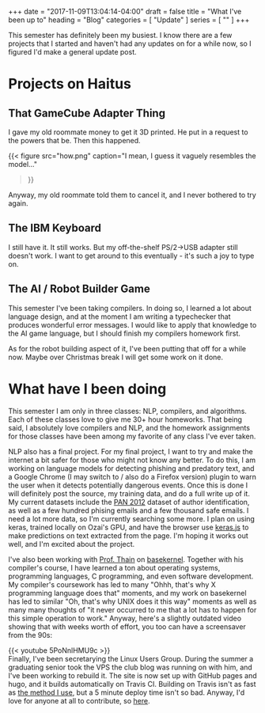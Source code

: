 +++
date = "2017-11-09T13:04:14-04:00"
draft = false
title = "What I've been up to"
heading = "Blog"
categories = [ "Update" ]
series = [ "" ]
+++

This semester has definitely been my busiest. I know there are a few projects that I started and haven't had any updates
on for a while now, so I figured I'd make a general update post.

Projects on Haitus
==================

That GameCube Adapter Thing
---------------------------

I gave my old roommate money to get it 3D printed. He put in a request to the powers that be.
Then this happened.

{{< figure src="how.png" 
	   caption="I mean, I guess it vaguely resembles the model..."
>}}

Anyway, my old roommate told them to cancel it, and I never bothered to try again.

The IBM Keyboard
----------------

I still have it. It still works. But my off-the-shelf PS/2-\>USB adapter still doesn't work. I want to get around to this
eventually - it's such a joy to type on.

The AI / Robot Builder Game
---------------------------

This semester I've been taking compilers. In doing so, I learned a lot about language design, and at the moment I am writing
a typechecker that produces wonderful error messages. I would like to apply that knowledge to the AI game language, but I should
finish my compilers homework first.

As for the robot building aspect of it, I've been putting that off for a while now. Maybe over Christmas break I will get
some work on it done.

What have I been doing
======================

This semester I am only in three classes: NLP, compilers, and algorithms.
Each of these classes love to give me 30+ hour homeworks. That being said, I absolutely love compilers and NLP,
and the homework assignments for those classes have been among my favorite of any class I've ever taken.

NLP also has a final project. For my final project, I want to try and make the internet a bit safer for those who might not know any
better. To do this, I am working on language models for detecting phishing and predatory text, and a Google Chrome (I may switch to / 
also do a Firefox version) plugin to warn the user when it detects potentially dangerous events. Once this is done I will
definitely post the source, my training data, and do a full write up of it. My current datasets include the [PAN 2012](http://pan.webis.de/clef12/pan12-web/author-identification.html) dataset of author identification,
as well as a few hundred phising emails and a few thousand safe emails. I need a lot more data, so I'm currently searching some more.
I plan on using keras, trained locally on Ozai's GPU, and have the browser use [keras.js](https://github.com/transcranial/keras-js)
to make predictions on text extracted from the page. I'm hoping it works out well, and I'm excited about the project.

I've also been working with [Prof. Thain](https://www3.nd.edu/~dthain/) on [basekernel](https://github.com/dthain/basekernel).
Together with his compiler's course, I have learned a ton about operating systems, programming languages, C programming, and
even software development. My compiler's coursework has led to many "Ohhh, that's why X programming language does that" moments,
and my work on basekernel has led to similar "Oh, that's why UNIX does it this way" moments as well as many many thoughts of
"it never occurred to me that a lot has to happen for this simple operation to work." Anyway, here's a slightly outdated
video showing that with weeks worth of effort, you too can have a screensaver from the 90s:

{{< youtube 5PoNnlHMU9c >}}
<br>
Finally, I've been secretarying the Linux Users Group. During the summer a graduating senior took the VPS the club blog
was running on with him, and I've been working to rebuild it. The site is now set up with GitHub pages and hugo,
and it builds automatically on Travis CI. Building on Travis isn't as fast as [the method I use](https://johnwesthoff.com/projects/autobuild/), but a 5 minute deploy time isn't so bad. Anyway, I'd love for anyone at all to contribute, so
[here](http://ndlug.org/post/contributing/).
